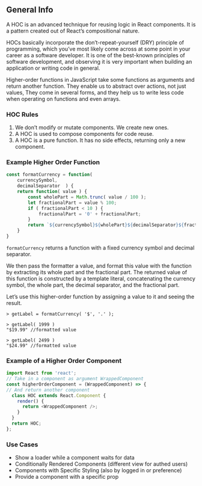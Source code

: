 ## General Info

A HOC is an advanced technique for reusing logic in React components. It is a pattern created out of React’s compositional nature.

HOCs basically incorporate the don’t-repeat-yourself (DRY) principle of programming, which you’ve most likely come across at some point in your career as a software developer. It is one of the best-known principles of software development, and observing it is very important when building an application or writing code in general.

Higher-order functions in JavaScript take some functions as arguments and return another function. They enable us to abstract over actions, not just values, They come in several forms, and they help us to write less code when operating on functions and even arrays.

### HOC Rules

1. We don’t modify or mutate components. We create new ones.
2. A HOC is used to compose components for code reuse.
3. A HOC is a pure function. It has no side effects, returning only a new component.

### Example Higher Order Function

```javascript
const formatCurrency = function( 
    currencySymbol,
    decimalSeparator  ) {
    return function( value ) {
        const wholePart = Math.trunc( value / 100 );
        let fractionalPart = value % 100;
        if ( fractionalPart < 10 ) {
            fractionalPart = '0' + fractionalPart;
        }
        return `${currencySymbol}${wholePart}${decimalSeparator}${fractionalPart}`;
    }
}
```

`formatCurrency` returns a function with a fixed currency symbol and decimal separator.

We then pass the formatter a value, and format this value with the function by extracting its whole part and the fractional part. The returned value of this function is constructed by a template literal, concatenating the currency symbol, the whole part, the decimal separator, and the fractional part.

Let’s use this higher-order function by assigning a value to it and seeing the result.

```shell
> getLabel = formatCurrency( '$', '.' );
 
> getLabel( 1999 )
"$19.99" //formatted value
 
> getLabel( 2499 )
"$24.99" //formatted value
```

### Example of a Higher Order Component

```javascript
import React from 'react';
// Take in a component as argument WrappedComponent
const higherOrderComponent = (WrappedComponent) => {
// And return another component
  class HOC extends React.Component {
    render() {
      return <WrappedComponent />;
    }
  }
  return HOC;
};
```

### Use Cases

- Show a loader while a component waits for data 
- Conditionally Rendered Components (different view for authed users)
- Components with Specific Styling (also by logged in or preference)
- Provide a component with a specific prop



